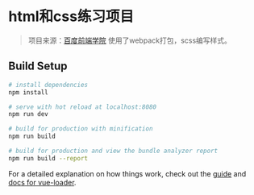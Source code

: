 # html和css练习项目

> 项目来源：[百度前端学院](http://ife.baidu.com/course/detail/id/43)
使用了webpack打包，scss编写样式。

## Build Setup

``` bash
# install dependencies
npm install

# serve with hot reload at localhost:8080
npm run dev

# build for production with minification
npm run build

# build for production and view the bundle analyzer report
npm run build --report
```

For a detailed explanation on how things work, check out the [guide](http://vuejs-templates.github.io/webpack/) and [docs for vue-loader](http://vuejs.github.io/vue-loader).
